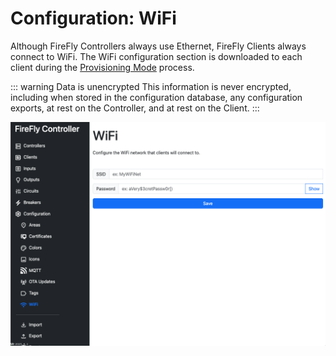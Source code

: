 # Configuration: WiFi

Although FireFly Controllers always use Ethernet, FireFly Clients always connect to WiFi.  The WiFi configuration section is downloaded to each client during the [Provisioning Mode](/controller/support/provisioning_mode.md) process.

::: warning Data is unencrypted
This information is never encrypted, including when stored in the configuration database, any configuration exports, at rest on the Controller, and at rest on the Client.
:::

[![WiFi](./wifi.png)](https://raw.githubusercontent.com/BrentIO/FireFly/main/controller/software/controller/configuration/wifi.png)